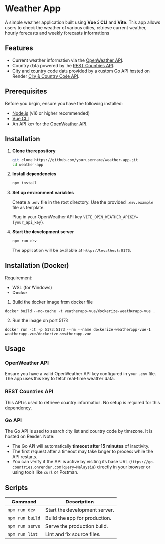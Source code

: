 # Weather App

A simple weather application built using **Vue 3 CLI** and **Vite**. This app allows users to check the weather of various cities, retrieve current weather, hourly forecasts and weekly forecasts informations

## Features

- Current weather information via the [OpenWeather API](https://openweathermap.org/).
- Country data powered by the [REST Countries API](https://restcountries.com/).
- City and country code data provided by a custom Go API hosted on Render [City &amp; Country Code API](https://go-countries.onrender.com).

## Prerequisites

Before you begin, ensure you have the following installed:

- [Node.js](https://nodejs.org/) (v16 or higher recommended)
- [Vue CLI](https://cli.vuejs.org/)
- An API key for the [OpenWeather API](https://home.openweathermap.org/users/sign_up).

## Installation

1. **Clone the repository**

   ```bash
   git clone https://github.com/yourusername/weather-app.git
   cd weather-app
   ```

2. **Install dependencies**

   ```bash
   npm install
   ```

3. **Set up environment variables**

   Create a `.env` file in the root directory. Use the provided `.env.example` file as template.

   Plug in your OpenWeather API key `VITE_OPEN_WEATHER_APIKEY={your_api_key}`.

4. **Start the development server**

   ```bash
   npm run dev
   ```

   The application will be available at `http://localhost:5173`.

## Installation (Docker)

Requirement:

- WSL (for Windows)
- Docker

1. Build the docker image from docker file

```
docker build --no-cache -t weatherapp-vue/dockerize-weatherapp-vue .
```

2. Run the image on port 5173

```
docker run -it -p 5173:5173 --rm --name dockerize-weatherapp-vue-1 weatherapp-vue/dockerize-weatherapp-vue
```

## Usage

### OpenWeather API

Ensure you have a valid OpenWeather API key configured in your `.env` file. The app uses this key to fetch real-time weather data.

### REST Countries API

This API is used to retrieve country information. No setup is required for this dependency.

### Go API

The Go API is used to search city list and country code by timezone. It is hosted on Render. Note:

- The Go API will automatically **timeout after 15 minutes** of inactivity.
- The first request after a timeout may take longer to process while the API restarts.
- You can verify if the API is active by visiting its base URL (`https://go-countries.onrender.com?query=Malaysia`)
  directly in your browser or using tools like `curl` or Postman.

## Scripts

| Command         | Description                   |
| --------------- | ----------------------------- |
| `npm run dev`   | Start the development server. |
| `npm run build` | Build the app for production. |
| `npm run serve` | Serve the production build.   |
| `npm run lint`  | Lint and fix source files.    |
